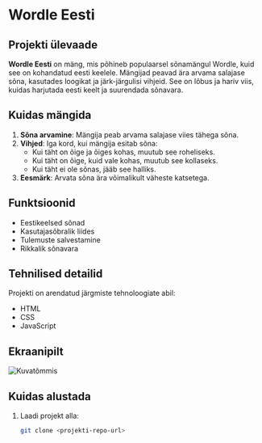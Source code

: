 # Wordle Eesti

## Projekti ülevaade

**Wordle Eesti** on mäng, mis põhineb populaarsel sõnamängul Wordle, kuid see on kohandatud eesti keelele. Mängijad peavad ära arvama salajase sõna, kasutades loogikat ja järk-järgulisi vihjeid. See on lõbus ja hariv viis, kuidas harjutada eesti keelt ja suurendada sõnavara.

## Kuidas mängida

1. **Sõna arvamine**: Mängija peab arvama salajase viies tähega sõna.
2. **Vihjed**: Iga kord, kui mängija esitab sõna:
   - Kui täht on õige ja õiges kohas, muutub see roheliseks.
   - Kui täht on õige, kuid vale kohas, muutub see kollaseks.
   - Kui täht ei ole sõnas, jääb see halliks.
3. **Eesmärk**: Arvata sõna ära võimalikult väheste katsetega.

## Funktsioonid

- Eestikeelsed sõnad
- Kasutajasõbralik liides
- Tulemuste salvestamine
- Rikkalik sõnavara

## Tehnilised detailid

Projekti on arendatud järgmiste tehnoloogiate abil:
- HTML
- CSS
- JavaScript

## Ekraanipilt

![Kuvatõmmis](Kuvatõmmis%202024-10-24%20104327.png)

## Kuidas alustada

1. Laadi projekt alla:
   ```bash
   git clone <projekti-repo-url>
